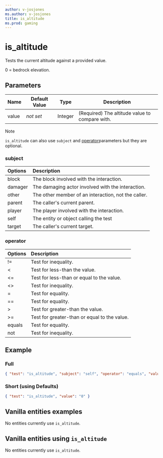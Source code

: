 ```yaml
---
author: v-josjones
ms.author: v-josjones
title: is_altitude
ms.prod: gaming
---
```


# is_altitude

Tests the current altitude against a provided value.

0 = bedrock elevation.

## Parameters

|Name |Default Value  |Type  |Description  |
|---------|---------|---------|---------|
|value |*not set* |Integer |(Required) The altitude value to compare with. |

>[!Note]
>`is_altitude` can also use `subject` and [operator](../Definitions/NestedTables/operator.md)parameters but they are optional.

### subject

| Options| Description |
|:-----------|:-----------|
| block| The block involved with the interaction. |
| damager| The damaging actor involved with the interaction. |
| other| The other member of an interaction, not the caller. |
| parent| The caller's current parent. |
| player| The player involved with the interaction. |
| self| The entity or object calling the test |
| target| The caller's current target. |

### operator

| Options| Description |
|:-----------|:-----------|
| !=| Test for inequality. |
| <| Test for less-than the value. |
| <=| Test for less-than or equal to the value. |
| <>| Test for inequality. |
| =| Test for equality. |
| ==| Test for equality. |
| >| Test for greater-than the value. |
| >=| Test for greater-than or equal to the value. |
| equals| Test for equality. |
| not| Test for inequality. |

## Example

### Full

```json
{ "test": "is_altitude", "subject": "self", "operator": "equals", "value": "0" }
```

### Short (using Defaults)

```json
{ "test": "is_altitude", "value": "0" }
```

## Vanilla entities examples

No entities currently use `is_altitude`.

## Vanilla entities using `is_altitude`

No entities currently use `is_altitude`.
